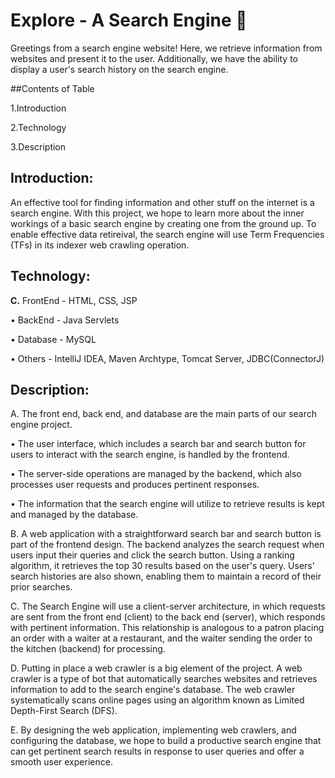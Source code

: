 # Explore - A Search Engine 🚀

Greetings from a search engine website! Here, we retrieve information from websites and present it to the user. Additionally, we have the ability to display a user's search history on the search engine.

##Contents of Table

  1.Introduction
  
  2.Technology 
  
  3.Description

## Introduction:

An effective tool for finding information and other stuff on the internet is a search engine. With this project, we hope to learn more about the inner workings of a basic search engine by creating one from the ground up. To enable effective data retireival, the search engine will use Term Frequencies (TFs) in its indexer web crawling operation.

## Technology:

   **C.**  FrontEnd - HTML, CSS, JSP

   • BackEnd - Java Servlets

   • Database - MySQL

   • Others - IntelliJ IDEA, Maven Archtype, Tomcat Server, JDBC(ConnectorJ)

## Description:

A. The front end, back end, and database are the main parts of our search engine project.

   • The user interface, which includes a search bar and search button for users to interact with the search engine, is handled by the frontend.

   • The server-side operations are managed by the backend, which also processes user requests and produces pertinent responses.

   • The information that the search engine will utilize to retrieve results is kept and managed by the database.

B. A web application with a straightforward search bar and search button is part of the frontend design. The backend analyzes the search request when users input their queries and click the search button. Using a ranking algorithm, it retrieves the top 30 results based on the user's query. Users' search histories are also shown, enabling them to maintain a record of their prior searches.

C. The Search Engine will use a client-server architecture, in which requests are sent from the front end (client) to the back end (server), which responds with pertinent information. This relationship is analogous to a patron placing an order with a waiter at a restaurant, and the waiter sending the order to the kitchen (backend) for processing.

D. Putting in place a web crawler is a big element of the project. A web crawler is a type of bot that automatically searches websites and retrieves information to add to the search engine's database. The web crawler systematically scans online pages using an algorithm known as Limited Depth-First Search (DFS).

E. By designing the web application, implementing web crawlers, and configuring the database, we hope to build a productive search engine that can get pertinent search results in response to user queries and offer a smooth user experience.




